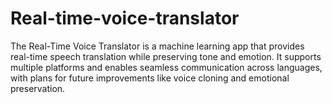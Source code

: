 # Real-time-voice-translator
The Real-Time Voice Translator is a machine learning app that provides real-time speech translation while preserving tone and emotion. It supports multiple platforms and enables seamless communication across languages, with plans for future improvements like voice cloning and emotional preservation.
